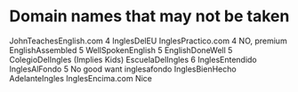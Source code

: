 # Domain names that may not be taken
JohnTeachesEnglish.com  4
InglesDelEU
InglesPractico.com      4  NO, premium
EnglishAssembled        5
WellSpokenEnglish       5
EnglishDoneWell         5
ColegioDelIngles (Implies Kids)
EscuelaDelIngles        6
InglesEntendido
InglesAlFondo           5  No good want inglesafondo
InglesBienHecho
AdelanteIngles
InglesEncima.com        Nice


